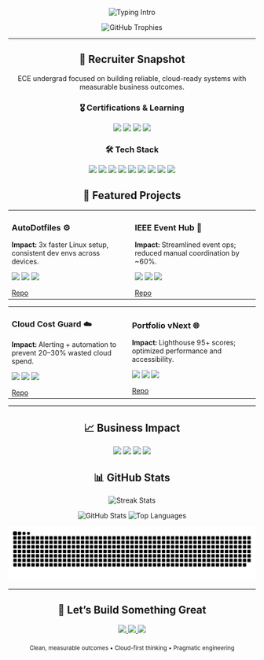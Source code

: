 <!-- Hero Banner / Trophy -->
<p align="center">
  <img src="https://readme-typing-svg.herokuapp.com?font=Inter&weight=600&size=28&duration=3000&pause=800&color=2F80ED&center=true&vCenter=true&width=800&lines=Arjun+Mitra+%E2%80%94+ECE+%40+STCET;Cloud+%7C+Web+Dev+%7C+Automation;Impact-driven+Engineer+%26+IEEE+Organizer" alt="Typing Intro"/>
</p>
<p align="center">
  <img src="https://github-profile-trophy.vercel.app/?username=TheLearnerAllTime002&theme=flat&no-frame=true&no-bg=true&column=7" alt="GitHub Trophies"/>
</p>

<hr/>

<!-- Recruiter Snapshot -->
<h2 align="center">💼 Recruiter Snapshot</h2>
<p align="center">ECE undergrad focused on building reliable, cloud-ready systems with measurable business outcomes.</p>

<!-- Certifications / Badges -->
<h3 align="center">🎖️ Certifications & Learning</h3>
<p align="center">
  <img src="https://img.shields.io/badge/Oracle%20Cloud-Foundations-blue?logo=oracle&logoColor=white&style=for-the-badge" />
  <img src="https://img.shields.io/badge/AWS-Cloud%20Practitioner-orange?logo=amazon-aws&logoColor=white&style=for-the-badge" />
  <img src="https://img.shields.io/badge/McKinsey-Forward%20Program-0a66c2?logo=mckinsey&logoColor=white&style=for-the-badge" />
  <img src="https://img.shields.io/badge/GATE-EC%20Prep-6C63FF?style=for-the-badge" />
</p>

<!-- Tech Stack -->
<h3 align="center">🛠️ Tech Stack</h3>
<p align="center">
  <img src="https://img.shields.io/badge/Linux-FCC624?logo=linux&logoColor=000&style=flat" />
  <img src="https://img.shields.io/badge/Arch%20Linux-1793D1?logo=arch-linux&logoColor=fff&style=flat" />
  <img src="https://img.shields.io/badge/Fedora-51A2DA?logo=fedora&logoColor=fff&style=flat" />
  <img src="https://img.shields.io/badge/React-20232A?logo=react&logoColor=61DAFB&style=flat" />
  <img src="https://img.shields.io/badge/Node.js-339933?logo=node.js&logoColor=fff&style=flat" />
  <img src="https://img.shields.io/badge/Python-3776AB?logo=python&logoColor=fff&style=flat" />
  <img src="https://img.shields.io/badge/Bash-121011?logo=gnubash&logoColor=fff&style=flat" />
  <img src="https://img.shields.io/badge/Docker-2496ED?logo=docker&logoColor=fff&style=flat" />
  <img src="https://img.shields.io/badge/Git-F05032?logo=git&logoColor=fff&style=flat" />
</p>

<!-- Featured Projects -->
<h2 align="center">🚀 Featured Projects</h2>

<!-- Project Card 1 -->
<div align="center">
  
  <table>
    <tr>
      <td>
        <h3>AutoDotfiles ⚙️</h3>
        <p><strong>Impact:</strong> 3x faster Linux setup, consistent dev envs across devices.</p>
        <p>
          <img src="https://img.shields.io/badge/Bash-121011?logo=gnubash&logoColor=fff"/>
          <img src="https://img.shields.io/badge/Arch%20Linux-1793D1?logo=arch-linux&logoColor=fff"/>
          <img src="https://img.shields.io/badge/Automation-00A98F"/>
        </p>
        <a href="https://github.com/TheLearnerAllTime002" target="_blank">Repo</a>
      </td>
      <td>
        <h3>IEEE Event Hub 📅</h3>
        <p><strong>Impact:</strong> Streamlined event ops; reduced manual coordination by ~60%.</p>
        <p>
          <img src="https://img.shields.io/badge/React-20232A?logo=react&logoColor=61DAFB"/>
          <img src="https://img.shields.io/badge/Node.js-339933?logo=node.js&logoColor=fff"/>
          <img src="https://img.shields.io/badge/MongoDB-47A248?logo=mongodb&logoColor=fff"/>
        </p>
        <a href="https://github.com/TheLearnerAllTime002" target="_blank">Repo</a>
      </td>
    </tr>
  </table>
</div>

<!-- Project Card 2 -->
<div align="center">
  <table>
    <tr>
      <td>
        <h3>Cloud Cost Guard ☁️</h3>
        <p><strong>Impact:</strong> Alerting + automation to prevent 20–30% wasted cloud spend.</p>
        <p>
          <img src="https://img.shields.io/badge/AWS-232F3E?logo=amazon-aws&logoColor=fff"/>
          <img src="https://img.shields.io/badge/Lambda-FF9900?logo=awslambda&logoColor=fff"/>
          <img src="https://img.shields.io/badge/Terraform-7B42BC?logo=terraform&logoColor=fff"/>
        </p>
        <a href="https://github.com/TheLearnerAllTime002" target="_blank">Repo</a>
      </td>
      <td>
        <h3>Portfolio vNext 🌐</h3>
        <p><strong>Impact:</strong> Lighthouse 95+ scores; optimized performance and accessibility.</p>
        <p>
          <img src="https://img.shields.io/badge/Vite-646CFF?logo=vite&logoColor=fff"/>
          <img src="https://img.shields.io/badge/Tailwind-06B6D4?logo=tailwindcss&logoColor=fff"/>
          <img src="https://img.shields.io/badge/CI%2FCD-GitHub%20Actions-2088FF?logo=githubactions&logoColor=fff"/>
        </p>
        <a href="https://github.com/TheLearnerAllTime002" target="_blank">Repo</a>
      </td>
    </tr>
  </table>
</div>

<hr/>

<!-- Business Impact -->
<h2 align="center">📈 Business Impact</h2>

<p align="center">
  <img src="https://img.shields.io/badge/%E2%9C%85%20Build%20Time-3x%20Faster-2F80ED"/>
  <img src="https://img.shields.io/badge/%E2%9C%85%20Cloud%20Spend-20%25%20Avoided-27AE60"/>
  <img src="https://img.shields.io/badge/%E2%9C%85%20Code%20Quality-Lint%20%2B%20Tests-9B51E0"/>
  <img src="https://img.shields.io/badge/%E2%9C%85%20Availability-99.9%25%20Uptime-F2C94C"/>
</p>

<!-- GitHub Stats -->
<h2 align="center">📊 GitHub Stats</h2>
<p align="center">
  <img src="https://github-readme-streak-stats.herokuapp.com?user=TheLearnerAllTime002&theme=transparent&hide_border=true" alt="Streak Stats"/>
</p>
<p align="center">
  <img src="https://github-readme-stats.vercel.app/api?username=TheLearnerAllTime002&show_icons=true&theme=transparent&hide_border=true" alt="GitHub Stats"/>
  <img src="https://github-readme-stats.vercel.app/api/top-langs/?username=TheLearnerAllTime002&layout=compact&theme=transparent&hide_border=true" alt="Top Languages"/>
</p>
<p align="center">
  <img src="https://github.com/Platane/snk/raw/output/github-contribution-grid-snake.svg" alt="Contribution Snake"/>
</p>

<hr/>

<!-- Call to Action -->
<h2 align="center">🤝 Let’s Build Something Great</h2>
<p align="center">
  <a href="mailto:arjunmitra06082004@gmail.com">
    <img src="https://img.shields.io/badge/Email-Arjun%20Mitra-2EA043?logo=gmail&logoColor=white&style=for-the-badge" />
  </a>
  <a href="https://thelearneralltime002.github.io" target="_blank">
    <img src="https://img.shields.io/badge/Portfolio-Visit%20Site-000000?logo=vercel&logoColor=white&style=for-the-badge" />
  </a>
  <a href="https://www.linkedin.com/in/arjunmitra0608" target="_blank">
    <img src="https://img.shields.io/badge/LinkedIn-Connect-0A66C2?logo=linkedin&logoColor=white&style=for-the-badge" />
  </a>
</p>

<!-- Footer -->
<p align="center">
  <sub>Clean, measurable outcomes • Cloud-first thinking • Pragmatic engineering</sub>
</p>
